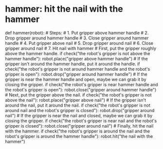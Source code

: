 # hammer: hit the nail with the hammer
def hammer(robot):
    # Steps:
    #  1. Put gripper above hammer handle
    #  2. Drop gripper around hammer handle
    #  3. Close gripper around hammer handle
    #  4. Put gripper above nail
    #  5. Drop gripper around nail
    #  6. Close gripper around nail
    #  7. Hit nail with hammer
    # First, put the gripper roughly above the hammer handle.
    if check("the robot's gripper is not above the hammer handle"):
        robot.place("gripper above hammer handle")
    # If the gripper isn't around the hammer handle, put it around the handle.
    if check("the robot's gripper is not around hammer handle and the robot's gripper is open"):
        robot.drop("gripper around hammer handle")
    # If the gripper is near the hammer handle and open, maybe we can grab it by closing the gripper.
    if check("the robot's gripper is near hammer handle and the robot's gripper is open"):
        robot.close("gripper around hammer handle")
    # Next, put the gripper above the nail.
    if check("the robot's gripper is not above the nail"):
        robot.place("gripper above nail")
    # If the gripper isn't around the nail, put it around the nail.
    if check("the robot's gripper is not around nail and the robot's gripper is closed"):
        robot.drop("gripper around nail")
    # If the gripper is near the nail and closed, maybe we can grab it by closing the gripper.
    if check("the robot's gripper is near nail and the robot's gripper is closed"):
        robot.close("gripper around nail")
    # Finally, hit the nail with the hammer.
    if check("the robot's gripper is around the nail and the robot's gripper is around the hammer handle"):
        robot.hit("the nail with the hammer")